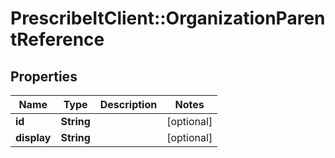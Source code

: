 # PrescribeItClient::OrganizationParentReference

## Properties
Name | Type | Description | Notes
------------ | ------------- | ------------- | -------------
**id** | **String** |  | [optional] 
**display** | **String** |  | [optional] 

